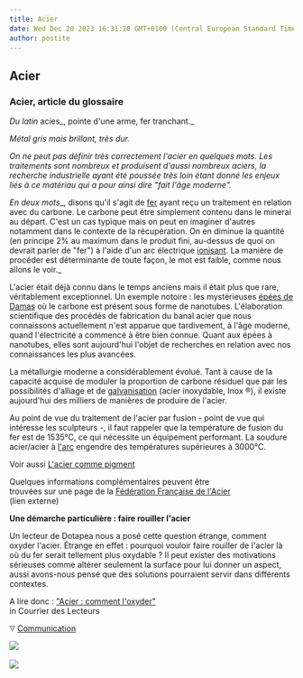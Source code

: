 ```yaml
---
title: Acier
date: Wed Dec 20 2023 16:31:20 GMT+0100 (Central European Standard Time)
author: postite
---
```


## Acier
### Acier, article du glossaire
 _Du latin_ acies_, pointe d'une arme, fer tranchant._

_Métal gris mais brillant, très dur._

_On ne peut pas définir très correctement l'acier en quelques mots. Les traitements sont nombreux et produisent d'aussi nombreux aciers, la recherche industrielle ayant été poussée très loin étant donné les enjeux liés à ce matériau qui a pour ainsi dire "fait l'âge moderne"._

_En deux mots__, disons qu'il s'agit de [fer](fer.html) ayant reçu un traitement en relation avec du carbone. Le carbone peut être simplement contenu dans le minerai au départ. C'est un cas typique mais on peut en imaginer d'autres notamment dans le contexte de la récupération. On en diminue la quantité (en principe 2% au maximum dans le produit fini, au-dessus de quoi on devrait parler de "fer") à l'aide d'un arc électrique [ionisant](ion.html). La manière de procéder est déterminante de toute façon, le mot est faible, comme nous allons le voir._

L'acier était déjà connu dans le temps anciens mais il était plus que rare, véritablement exceptionnel. Un exemple notoire : les mystérieuses [épées de Damas](chap11metamateriaux.html#epeesdamas) où le carbone est présent sous forme de nanotubes. L'élaboration scientifique des procédés de fabrication du banal acier que nous connaissons actuellement n'est apparue que tardivement, à l'âge moderne, quand l'électricité a commencé à être bien connue. Quant aux épées à nanotubes, elles sont aujourd'hui l'objet de recherches en relation avec nos connaissances les plus avancées.

La métallurgie moderne a considérablement évolué. Tant à cause de la capacité acquise de moduler la proportion de carbone résiduel que par les possibilités d'alliage et de [galvanisation](galvaniser.html) (acier inoxydable, Inox ®), il existe aujourd'hui des milliers de manières de produire de l'acier.

Au point de vue du traitement de l'acier par fusion - point de vue qui intéresse les sculpteurs -, il faut rappeler que la température de fusion du fer est de 1535°C, ce qui nécessite un équipement performant. La soudure acier/acier à [l'arc](soudurearc.html) engendre des températures supérieures à 3000°C.

Voir aussi [L'acier comme pigment](acier.html)

Quelques informations complémentaires peuvent être  
trouvées sur une page de la [Fédération Française de l'Acier](http://www.ffacier.org/pages/rubriques-ffa/lacier/questce/questce.htm)  
(lien externe)

**Une démarche particulière : faire rouiller l'acier**

Un lecteur de Dotapea nous a posé cette question étrange, comment oxyder l'acier. Étrange en effet : pourquoi vouloir faire rouiller de l'acier là où du fer serait tellement plus oxydable ? Il peut exister des motivations sérieuses comme altérer seulement la surface pour lui donner un aspect, aussi avons-nous pensé que des solutions pourraient servir dans différents contextes.

A lire donc : ["Acier : comment l'oxyder"](courrierdeslecteurs2008c070.html#20081208st)  
in Courrier des Lecteurs



![](images/flechebas.gif) [Communication](http://www.artrealite.com/annonceurs.htm) 

[![](https://cbonvin.fr/sites/regie.artrealite.com/visuels/campagne1.png)](index-2.html#20131014)

![](https://cbonvin.fr/sites/regie.artrealite.com/visuels/campagne2.png)